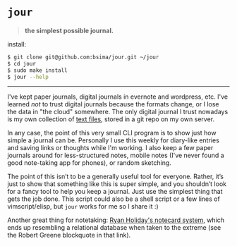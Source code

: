# `jour`

> **the simplest possible journal.**

install:

```sh
$ git clone git@github.com:bsima/jour.git ~/jour
$ cd jour
$ sudo make install
$ jour --help
```

- - -

I've kept paper journals, digital journals in evernote and wordpress,
etc. I've learned *not* to trust digital journals because the formats
change, or I lose the data in "the cloud" somewhere. The only digital
journal I trust nowadays is my own collection of [text
files](http://graydon.livejournal.com/196162.html), stored in a git
repo on my own server.

In any case, the point of this very small CLI program is to show just
how simple a journal can be. Personally I use this weekly for
diary-like entries and saving links or thoughts while I'm working.  I
also keep a few paper journals around for less-structured notes,
mobile notes (I've never found a good note-taking app for phones), or
random sketching.

The point of this isn’t to be a generally useful tool for
everyone. Rather, it’s just to show that something like this is super
simple, and you shouldn’t look for a fancy tool to help you keep a
journal. Just use the simplest thing that gets the job done. This
script could also be a shell script or a few lines of vimscript/elisp,
but `jour` works for me so I share it :)

Another great thing for notetaking: [Ryan Holiday's notecard
system](http://ryanholiday.net/the-notecard-system-the-key-for-remembering-organizing-and-using-everything-you-read/),
which ends up resembling a relational database when taken to the
extreme (see the Robert Greene blockquote in that link).